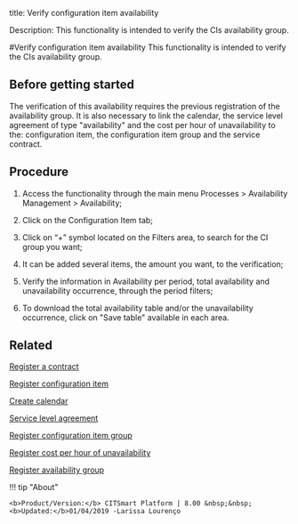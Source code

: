 title: Verify configuration item availability

Description: This functionality is intended to verify the CIs availability group.

#Verify configuration item availability
This functionality is intended to verify the CIs availability group.

Before getting started
--------------------------

The verification of this availability requires the previous registration of the
availability group. It is also necessary to link the calendar, the service level
agreement of type "availability" and the cost per hour of unavailability to the:
configuration item, the configuration item group and the service contract.

Procedure
-------------

1.  Access the functionality through the main menu Processes \> Availability
    Management \> Availability;

2.  Click on the Configuration Item tab;

3.  Click on “+” symbol located on the Filters area, to search for the CI group
    you want;

4.  It can be added several items, the amount you want, to the verification;

5.  Verify the information in Availability per period, total availability and
    unavailability occurrence, through the period filters;

6.  To download the total availability table and/or the unavailability
    occurrence, click on "Save table" available in each area.

Related
-----------

[Register a contract](/en-us/citsmart-platform-8/additional-features/contract-management/use/register-contract.html)

[Register configuration item](/en-us/citsmart-platform-8/processes/configuration/use/register-CI.html) 

[Create calendar](/en-us/citsmart-platform-8/platform-administration/time/create-calendar.html)

[Service level agreement](/en-us/citsmart-platform-8/processes/service-level/use/service-level-agreement.html)

[Register configuration item group](/en-us/citsmart-platform-8/processes/configuration/configuration/register-configuration-item-group.html)

[Register cost per hour of unavailability](/en-us/citsmart-platform-8/processes/configuration/use/cost-per-hour-unavailability.html) 

[Register availability group](/en-us/citsmart-platform-8/processes/availability/configuration/register-availability-group.html)
  
!!! tip "About"

    <b>Product/Version:</b> CITSmart Platform | 8.00 &nbsp;&nbsp;
    <b>Updated:</b>01/04/2019 -Larissa Lourenço

